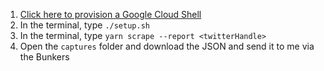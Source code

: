 1. [Click here to provision a Google Cloud Shell](https://console.cloud.google.com/cloudshell/open?git_repo=https://github.com/HyperCrowd/twint&tutorial=README.md)
1. In the terminal, type `./setup.sh`
1. In the terminal, type `yarn scrape --report <twitterHandle>`
1. Open the `captures` folder and download the JSON and send it to me via the Bunkers
